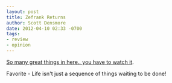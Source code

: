 ```yaml
---
layout: post
title: Zefrank Returns
author: Scott Densmore
date: 2012-04-10 02:33 -0700
tags:
- review
- opinion
---
```


[So many great things in here.. you have to watch it](http://www.youtube.com/embed/RYlCVwxoL_g).

Favorite - Life isn't just a sequence of things waiting to be done!
